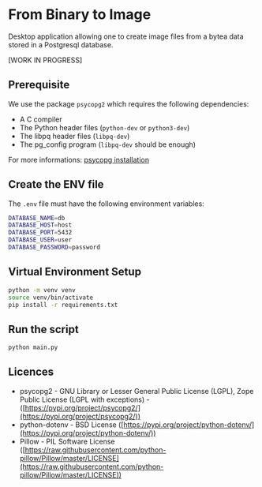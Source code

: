 # From Binary to Image

Desktop application allowing one to create image files from a bytea data stored in a Postgresql database.

[WORK IN PROGRESS]

## Prerequisite

We use the package `psycopg2` which requires the following dependencies:
- A C compiler
- The Python header files (`python-dev` or `python3-dev`)
- The libpq header files (`libpq-dev`)
- The pg_config program (`libpq-dev` should be enough)

For more informations: [psycopg installation](https://www.psycopg.org/docs/install.html)

## Create the ENV file

The `.env` file must have the following environment variables:
```sh
DATABASE_NAME=db
DATABASE_HOST=host
DATABASE_PORT=5432
DATABASE_USER=user
DATABASE_PASSWORD=password
```

## Virtual Environment Setup

```sh
python -m venv venv
source venv/bin/activate
pip install -r requirements.txt
```

## Run the script

```sh
python main.py
```

## Licences

 * psycopg2 - GNU Library or Lesser General Public License (LGPL), Zope Public License (LGPL with exceptions) - ([https://pypi.org/project/psycopg2/](https://pypi.org/project/psycopg2/))
 * python-dotenv - BSD License ([https://pypi.org/project/python-dotenv/](https://pypi.org/project/python-dotenv/))
  * Pillow - PIL Software License ([https://raw.githubusercontent.com/python-pillow/Pillow/master/LICENSE](https://raw.githubusercontent.com/python-pillow/Pillow/master/LICENSE))
